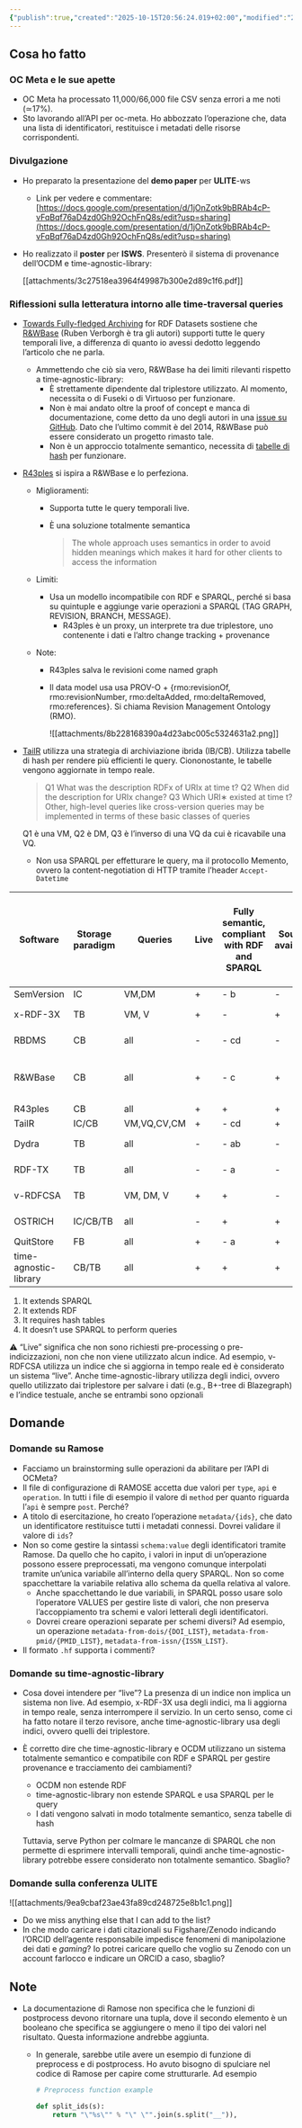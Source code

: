 ```yaml
---
{"publish":true,"created":"2025-10-15T20:56:24.019+02:00","modified":"2025-10-15T20:56:24.022+02:00","cssclasses":""}
---
```



## Cosa ho fatto

### OC Meta e le sue apette

- OC Meta ha processato 11,000/66,000 file CSV senza errori a me noti (≃17%).
- Sto lavorando all’API per oc-meta. Ho abbozzato l’operazione che, data una lista di identificatori, restituisce i metadati delle risorse corrispondenti.

### Divulgazione

- Ho preparato la presentazione del **demo paper** per **ULITE**-ws
    - Link per vedere e commentare: [https://docs.google.com/presentation/d/1jOnZotk9bBRAb4cP-vFqBqf76aD4zd0Gh92OchFnQ8s/edit?usp=sharing](https://docs.google.com/presentation/d/1jOnZotk9bBRAb4cP-vFqBqf76aD4zd0Gh92OchFnQ8s/edit?usp=sharing)
- Ho realizzato il **poster** per **ISWS**. Presenterò il sistema di provenance dell’OCDM e time-agnostic-library:
    
    [[attachments/3c27518ea3964f49987b300e2d89c1f6.pdf]]
    

### Riflessioni sulla letteratura intorno alle time-traversal queries

- [Towards Fully-fledged Archiving](http://www.semantic-web-journal.net/system/files/swj2700.pdf) for RDF Datasets sostiene che [R&WBase](http://ceur-ws.org/Vol-996/papers/ldow2013-paper-01.pdf) (Ruben Verborgh è tra gli autori) supporti tutte le query temporali live, a differenza di quanto io avessi dedotto leggendo l’articolo che ne parla.
    - Ammettendo che ciò sia vero, R&WBase ha dei limiti rilevanti rispetto a time-agnostic-library:
        - È strettamente dipendente dal triplestore utilizzato. Al momento, necessita o di Fuseki o di Virtuoso per funzionare.
        - Non è mai andato oltre la proof of concept e manca di documentazione, come detto da uno degli autori in una [issue su GitHub](https://github.com/rawbase/rawbase-server/issues/5). Dato che l’ultimo commit è del 2014, R&WBase può essere considerato un progetto rimasto tale.
        - Non è un approccio totalmente semantico, necessita di [tabelle di hash](http://ceur-ws.org/Vol-1215/paper-03.pdf) per funzionare.
- [R43ples](http://ceur-ws.org/Vol-1215/paper-03.pdf) si ispira a R&WBase e lo perfeziona.
    - Miglioramenti:
        - Supporta tutte le query temporali live.
        - È una soluzione totalmente semantica
            
            > The whole approach uses semantics in order to avoid hidden
            meanings which makes it hard for other clients to access the
            information
            > 
    - Limiti:
        - Usa un modello incompatibile con RDF e SPARQL, perché si basa su quintuple e aggiunge varie operazioni a SPARQL (TAG GRAPH, REVISION, BRANCH, MESSAGE).
            - R43ples è un proxy, un interprete tra due triplestore, uno contenente i dati e l’altro change tracking + provenance
                
    - Note:
        - R43ples salva le revisioni come named graph
        - Il data model usa usa PROV-O + {rmo:revisionOf, rmo:revisionNumber, rmo:deltaAdded, rmo:deltaRemoved, rmo:references}. Si chiama Revision Management Ontology (RMO).
            
            ![[attachments/8b228168390a4d23abc005c5324631a2.png]]
            

- [TailR](https://hpi.de/fileadmin/user_upload/fachgebiete/meinel/Semantic-Technologies/paper/2015Meinhard-SEMANTICS.pdf) utilizza una strategia di archiviazione ibrida (IB/CB). Utilizza tabelle di hash per rendere più efficienti le query. Ciononostante, le tabelle vengono aggiornate in tempo reale.
    
    > Q1 What was the description RDFx of URIx at time t?
    Q2 When did the description for URIx change?
    Q3 Which URI∗ existed at time t?Other, high-level queries like cross-version queries may be
    implemented in terms of these basic classes of queries
    > 
    
    Q1 è una VM, Q2 è DM, Q3 è l’inverso di una VQ da cui è ricavabile una VQ.
    
    - Non usa SPARQL per effetturare le query, ma il protocollo Memento, ovvero la content-negotiation di HTTP tramite l’header `Accept-Datetime`

| **Software** | **Storage paradigm** | **Queries** | **Live** | Fully semantic, compliant with RDF and SPARQL | **Source available** | Year (serve solo a me per mettere in ordine i software) | Strategia | Database-agnostic |
| --- | --- | --- | --- | --- | --- | --- | --- | --- |
| SemVersion | IC | VM,DM | + | - b | - | 2005 | Middleware | + |
| x-RDF-3X | TB | VM, V | + | - | + | 2010 | Custom database | - |
| RBDMS | CB | all | - | - cd | - | 2012 | Relational database | - |
| R&WBase | CB | all | + | - c | + | 2013 | Middleware (only for Fuseki and Virtuoso) | - |
| R43ples | CB | all | + | + | + | 2014 | Middleware | - |
| TailR | IC/CB | VM,VQ,CV,CM | + | - cd | + | 2015 | Middleware | + |
| Dydra | TB | all | - | - ab | - | 2016 | Custom database | - |
| RDF-TX | TB | all | - | - a | - | 2016 | Custom database | - |
| v-RDFCSA | TB | VM, DM, V | + | + | - | 2016 | Custom database | - |
| OSTRICH | IC/CB/TB | all | - | + | + | 2018 | Custom database | - |
| QuitStore | FB | all | + | - a | + | 2019 | Middleware  | - |
| time-agnostic-library | CB/TB | all | + | + | + | 2022 | Middleware | + |
1. It extends SPARQL
2. It extends RDF
3. It requires hash tables
4. It doesn’t use SPARQL to perform queries

<aside>
⚠️ “Live” significa che non sono richiesti pre-processing o pre-indicizzazioni, non che non viene utilizzato alcun indice. Ad esempio, v-RDFCSA utilizza un indice che si aggiorna in tempo reale ed è considerato un sistema “live”. Anche time-agnostic-library utilizza degli indici, ovvero quello utilizzato dai triplestore per salvare i dati (e.g., B+-tree di Blazegraph) e l’indice testuale, anche se entrambi sono opzionali

</aside>

## Domande

### Domande su Ramose

- Facciamo un brainstorming sulle operazioni da abilitare per l’API di OCMeta?
- Il file di configurazione di RAMOSE accetta due valori per `type`, `api` e `operation`. In tutti i file di esempio il valore di `method` per quanto riguarda l’`api` è sempre `post`. Perché?
- A titolo di esercitazione, ho creato l’operazione `metadata/{ids}`, che dato un identificatore restituisce tutti i metadati connessi. Dovrei validare il valore di `ids`?
- Non so come gestire la sintassi `schema:value` degli identificatori tramite Ramose. Da quello che ho capito, i valori in input di un’operazione possono essere preprocessati, ma vengono comunque interpolati tramite un’unica variabile all’interno della query SPARQL. Non so come spacchettare la variabile relativa allo schema da quella relativa al valore.
    - Anche spacchettando le due variabili, in SPARQL posso usare solo l’operatore VALUES per gestire liste di valori, che non preserva l’accoppiamento tra schemi e valori letterali degli identificatori.
    - Dovrei creare operazioni separate per schemi diversi? Ad esempio, un operazione `metadata-from-dois/{DOI_LIST}`, `metadata-from-pmid/{PMID_LIST}`, `metadata-from-issn/{ISSN_LIST}`.
- Il formato `.hf` supporta i commenti?

### Domande su time-agnostic-library

- Cosa dovei intendere per “live”? La presenza di un indice non implica un sistema non live. Ad esempio, x-RDF-3X usa degli indici, ma li aggiorna in tempo reale, senza interrompere il servizio. In un certo senso, come ci ha fatto notare il terzo revisore, anche time-agnostic-library usa degli indici, ovvero quelli dei triplestore.
- È corretto dire che time-agnostic-library e OCDM utilizzano un sistema totalmente semantico e compatibile con RDF e SPARQL per gestire provenance e tracciamento dei cambiamenti?
    - OCDM non estende RDF
    - time-agnostic-library non estende SPARQL e usa SPARQL per le query
    - I dati vengono salvati in modo totalmente semantico, senza tabelle di hash
    
    Tuttavia, serve Python per colmare le mancanze di SPARQL che non permette di esprimere intervalli temporali, quindi anche time-agnostic-library potrebbe essere considerato non totalmente semantico. Sbaglio?
    

### Domande sulla conferenza ULITE

![[attachments/9ea9cbaf23ae43fa89cd248725e8b1c1.png]]

- Do we miss anything else that I can add to the list?
- In che modo caricare i dati citazionali su Figshare/Zenodo indicando l’ORCID dell’agente responsabile impedisce fenomeni di manipolazione dei dati e *gaming*? Io potrei caricare quello che voglio su Zenodo con un account farlocco e indicare un ORCID a caso, sbaglio?

## Note

- La documentazione di Ramose non specifica che le funzioni di postprocess devono ritornare una tupla, dove il secondo elemento è un booleano che specifica se aggiungere o meno il tipo dei valori nel risultato. Questa informazione andrebbe aggiunta.
    - In generale, sarebbe utile avere un esempio di funzione di preprocess e di postprocess. Ho avuto bisogno di spulciare nel codice di Ramose per capire come strutturarle. Ad esempio
        
        ```python
        # Preprocess function example
        
        def split_ids(s):
            return "\"%s\"" % "\" \"".join(s.split("__")),
        ```